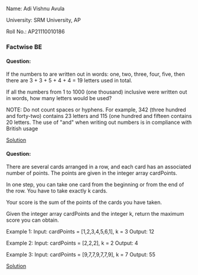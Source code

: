 Name: Adi Vishnu Avula

University: SRM University, AP

Roll No.: AP21110010186

### Factwise BE

#### Question:
If the numbers to are written out in words: one, two, three, four, five, then there are 3 + 3 + 5 + 4 + 4 = 19 letters used in total.
 
If all the numbers from 1 to 1000 (one thousand) inclusive were written out in words, how many letters would be used?
 
 
NOTE: Do not count spaces or hyphens. For example, 342 (three hundred and forty-two) contains 23 letters and 115 (one hundred and fifteen contains 20 letters. The use of "and" when writing out numbers is in compliance with British usage

[Solution](https://github.com/adivishnu-a/AP21110010186_Factwise_BE/blob/main/q6_better_count_letters.py)

#### Question:
There are several cards arranged in a row, and each card has an associated number of points. The points are given in the integer array cardPoints.
 
In one step, you can take one card from the beginning or from the end of the row. You have to take exactly k cards.
 
Your score is the sum of the points of the cards you have taken.
 
Given the integer array cardPoints and the integer k, return the maximum score you can obtain.
 
Example 1:
Input: cardPoints = [1,2,3,4,5,6,1], k = 3
Output: 12
 
Example 2:
Input: cardPoints = [2,2,2], k = 2
Output: 4
 
Example 3:
Input: cardPoints = [9,7,7,9,7,7,9], k = 7
Output: 55

[Solution](https://github.com/adivishnu-a/AP21110010186_Factwise_BE/blob/main/q7_cards.py)
